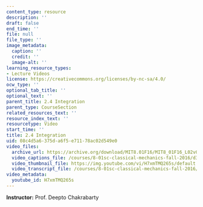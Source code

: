 ```yaml
---
content_type: resource
description: ''
draft: false
end_time: ''
file: null
file_type: ''
image_metadata:
  caption: ''
  credit: ''
  image-alt: ''
learning_resource_types:
- Lecture Videos
license: https://creativecommons.org/licenses/by-nc-sa/4.0/
ocw_type: ''
optional_tab_title: ''
optional_text: ''
parent_title: 2.4 Integration
parent_type: CourseSection
related_resources_text: ''
resource_index_text: ''
resourcetype: Video
start_time: ''
title: 2.4 Integration
uid: 08c4d5a6-375d-a6f5-e711-78ac02d549e0
video_files:
  archive_url: https://archive.org/download/MIT8.01F16/MIT8_01F16_L02v04_360p.mp4
  video_captions_file: /courses/8-01sc-classical-mechanics-fall-2016/d3154693ece05ef6896fd13afa45c8c0_H7xmTMQ265s.vtt
  video_thumbnail_file: https://img.youtube.com/vi/H7xmTMQ265s/default.jpg
  video_transcript_file: /courses/8-01sc-classical-mechanics-fall-2016/c664d27fbecb99988ca7d8edf7c6f5c1_H7xmTMQ265s.pdf
video_metadata:
  youtube_id: H7xmTMQ265s
---
```

**Instructor:** Prof. Deepto Chakrabarty